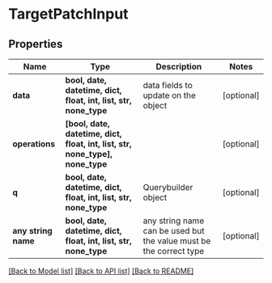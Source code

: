 # TargetPatchInput


## Properties
Name | Type | Description | Notes
------------ | ------------- | ------------- | -------------
**data** | **bool, date, datetime, dict, float, int, list, str, none_type** | data fields to update on the object | [optional] 
**operations** | **[bool, date, datetime, dict, float, int, list, str, none_type], none_type** |  | [optional] 
**q** | **bool, date, datetime, dict, float, int, list, str, none_type** | Querybuilder object | [optional] 
**any string name** | **bool, date, datetime, dict, float, int, list, str, none_type** | any string name can be used but the value must be the correct type | [optional]

[[Back to Model list]](../README.md#documentation-for-models) [[Back to API list]](../README.md#documentation-for-api-endpoints) [[Back to README]](../README.md)


